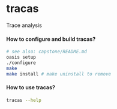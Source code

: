 # tracas
Trace analysis

#### How to configure and build tracas?
```bash
# see also: capstone/README.md
oasis setup
./configure
make
make install # make uninstall to remove
```

#### How to use tracas?
```bash
tracas --help
```

